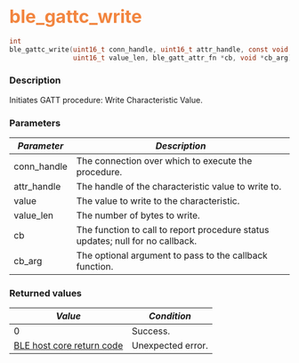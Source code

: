 ## <font color="#F2853F" style="font-size:24pt">ble\_gattc\_write</font>

```c
int
ble_gattc_write(uint16_t conn_handle, uint16_t attr_handle, const void *value,
                uint16_t value_len, ble_gatt_attr_fn *cb, void *cb_arg)
```

### Description

Initiates GATT procedure: Write Characteristic Value. 

### Parameters

| *Parameter* | *Description* |
|-------------|---------------|
| conn\_handle | The connection over which to execute the procedure. |
| attr\_handle | The handle of the characteristic value to write to. |
| value | The value to write to the characteristic. |
| value\_len | The number of bytes to write. |
| cb | The function to call to report procedure status updates; null for no callback. |
| cb\_arg | The optional argument to pass to the callback function. |

### Returned values

| *Value* | *Condition* |
|---------|-------------|
| 0 | Success. |
| [BLE host core return code](../../ble_hs_return_codes/#return-codes-core) | Unexpected error. |

